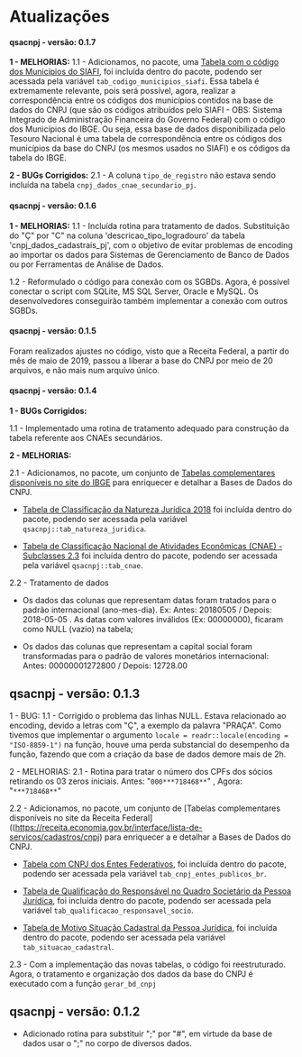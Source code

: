 # Atualizações



#### qsacnpj - versão: 0.1.7

**1 - MELHORIAS:**
1.1 - Adicionamos, no pacote, uma [Tabela com o código dos Municípios do SIAFI](http://www.tesourotransparente.gov.br/ckan/dataset/lista-de-municipios-do-siafi), foi incluída dentro do pacote, podendo ser acessada pela variável `tab_codigo_municipios_siafi`. Essa tabela é extremamente relevante, pois será possível, agora, realizar a correspondência entre os códigos dos municípios contidos na base de dados do CNPJ (que são os códigos atribuídos pelo SIAFI - OBS: Sistema Integrado de Administração Financeira do Governo Federal) com o código dos Municípios do IBGE. Ou seja, essa base de dados disponibilizada pelo Tesouro Nacional é uma tabela de correspondência entre os códigos dos municípios da base do CNPJ (os mesmos usados no SIAFI) e os códigos da tabela do IBGE.


**2 - BUGs Corrigidos:**
2.1 - A coluna `tipo_de_registro` não estava sendo incluída na tabela `cnpj_dados_cnae_secundario_pj`.


#### qsacnpj - versão: 0.1.6

**1 - MELHORIAS:**
1.1 - Incluída rotina para tratamento de dados. Substituição do "Ç" por "C" na coluna 'descricao_tipo_logradouro' da tabela 'cnpj_dados_cadastrais_pj', com o objetivo de evitar problemas de encoding ao importar os dados para Sistemas de Gerenciamento de Banco de Dados ou por Ferramentas de Análise de Dados.

1.2 - Reformulado o código para conexão com os SGBDs. Agora, é possível conectar o script com SQLite, MS SQL Server, Oracle e MySQL. Os desenvolvedores conseguirão também implementar a conexão com outros SGBDs.


#### qsacnpj - versão: 0.1.5

Foram realizados ajustes no código, visto que a Receita Federal, a partir do mês de maio de 2019, passou a liberar a base do CNPJ por meio de 20 arquivos, e não mais num arquivo único.



#### qsacnpj - versão: 0.1.4

**1 - BUGs Corrigidos:**

1.1 - Implementado uma rotina de tratamento adequado para construção da tabela referente aos CNAEs secundários.

**2 - MELHORIAS:**

2.1 - Adicionamos, no pacote, um conjunto de [Tabelas complementares disponíveis no site do IBGE](https://concla.ibge.gov.br/classificacoes.html) para enriquecer e detalhar a Bases de Dados do CNPJ.

- [Tabela de Classificação da Natureza Jurídica 2018](https://concla.ibge.gov.br/estrutura/natjur-estrutura/natureza-juridica-2018) foi incluída dentro do pacote, podendo ser acessada pela variável `qsacnpj::tab_natureza_juridica`.

- [Tabela de Classificação Nacional de Atividades Econômicas (CNAE) - Subclasses 2.3](https://concla.ibge.gov.br/classificacoes/por-tema/atividades-economicas) foi incluída dentro do pacote, podendo ser acessada pela variável `qsacnpj::tab_cnae`.

2.2 - Tratamento de dados

- Os dados das colunas que representam datas foram tratados para o padrão internacional (ano-mes-dia). Ex: Antes: 20180505 / Depois: 2018-05-05 . As datas com valores inválidos (Ex: 00000000), ficaram como NULL (vazio) na tabela;

- Os dados das colunas que representam a capital social foram transformadas para o padrão de valores monetários internacional: Antes: 00000001272800 / Depois: 12728.00



## qsacnpj - versão: 0.1.3


1 - BUG:
1.1 - Corrigido o problema das linhas NULL. Estava relacionado ao encoding, devido a letras com "Ç", a exemplo da palavra "PRAÇA". Como tivemos que implementar o argumento `locale = readr::locale(encoding = "ISO-8859-1")` na função, houve uma perda substancial do desempenho da função, fazendo que com a criação da base de dados demore mais de 2h.


2 - MELHORIAS:
2.1 - Rotina para tratar o número dos CPFs dos sócios retirando os 03 zeros iniciais. Antes: "`000***718468**`" , Agora: "`***718468**`"

2.2 - Adicionamos, no pacote, um conjunto de [Tabelas complementares disponíveis no site da Receita Federal]((https://receita.economia.gov.br/interface/lista-de-servicos/cadastros/cnpj) para enriquecer a e detalhar a Bases de Dados do CNPJ.

- [Tabela com CNPJ dos Entes Federativos](https://receita.economia.gov.br/interface/lista-de-servicos/cadastros/cnpj/lista-dos-cnpj-entes-federativos), foi incluída dentro do pacote, podendo ser acessada pela variável `tab_cnpj_entes_publicos_br`.

- [Tabela de Qualificação do Responsável no Quadro Societário da Pessoa Jurídica](https://receita.economia.gov.br/orientacao/tributaria/cadastros/cadastro-nacional-de-pessoas-juridicas-cnpj/DominiosQualificaodoresponsvel.csv), foi incluída dentro do pacote, podendo ser acessada pela variável `tab_qualificacao_responsavel_socio`.

- [Tabela de Motivo Situação Cadastral da Pessoa Jurídica](https://receita.economia.gov.br/orientacao/tributaria/cadastros/cadastro-nacional-de-pessoas-juridicas-cnpj/DominiosMotivoSituaoCadastral.csv), foi incluída dentro do pacote, podendo ser acessada pela variável `tab_situacao_cadastral`.

2.3 - Com a implementação das novas tabelas, o código foi reestruturado. Agora, o tratamento e organização dos dados da base do CNPJ é executado com a função `gerar_bd_cnpj`



## qsacnpj - versão: 0.1.2

* Adicionado rotina para substituir ";" por "#", em virtude da base de dados usar o ";" no corpo de diversos dados.



